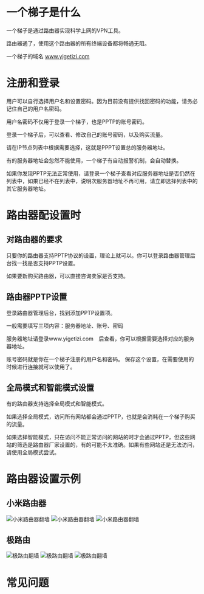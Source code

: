 # 一个梯子是什么
一个梯子是通过路由器实现科学上网的VPN工具。

路由器通了，使用这个路由器的所有终端设备都将畅通无阻。

一个梯子的域名 www.yigetizi.com

# 注册和登录
用户可以自行选择用户名和设置密码。因为目前没有提供找回密码的功能，请务必记住自己的用户名密码。

用户名密码不仅用于登录一个梯子，也是PPTP的账号密码。

登录一个梯子后，可以查看、修改自己的账号密码，以及购买流量。

请在IP节点列表中根据需要选择，这就是PPPT设置总的服务器地址。

有的服务器地址会忽然不能使用，一个梯子有自动报警机制，会自动替换。

如果你发现PPTP无法正常使用，请登录一个梯子查看对应服务器地址是否仍然在列表中，如果已经不在列表中，说明次服务器地址不再可用，请立即选择列表中的其它服务器地址。

# 路由器配设置时
## 对路由器的要求
只要你的路由器支持PPTP协议的设置，理论上就可以。你可以登录路由器管理后台找一找是否支持PPTP设置。

如果要新购买路由器，可以直接咨询卖家是否支持。

## 路由器PPTP设置
登录路由器管理后台，找到添加PPTP设置项。

一般需要填写三项内容：服务器地址、账号、密码

服务器地址请登录www.yigetizi.com　后查看，你可以根据需要选择对应的服务器地址。

账号密码就是你在一个梯子注册的用户名和密码。
保存这个设置，在需要使用的时候进行连接就可以使用了。

## 全局模式和智能模式设置
有的路由器支持选择全局模式和智能模式。

如果选择全局模式，访问所有网站都会通过PPTP，也就是会消耗在一个梯子购买的流量。

如果选择智能模式，只在访问不能正常访问的网站的时才会通过PPTP，但这些网站的筛选是路由器厂家设置的，有的可能不太准确。如果有些网站还是无法访问，请使用全局模式尝试。

# 路由器设置示例
## 小米路由器
![小米路由器翻墙](http://cdn.yigetizi.com/pic/mi001.jpg)
![小米路由器翻墙](http://cdn.yigetizi.com/pic/mi002.jpg)
![小米路由器翻墙](http://cdn.yigetizi.com/pic/mi004.jpg)

## 极路由
![极路由翻墙](http://cdn.yigetizi.com/pic/gee001.jpg)
![极路由翻墙](http://cdn.yigetizi.com/pic/gee002.jpg)
![极路由翻墙](http://cdn.yigetizi.com/pic/gee003.jpg)

# 常见问题
